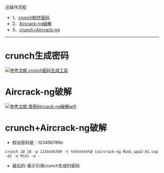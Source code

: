 总操作流程
- 1、[crunch制作密码](#kail-linux-01)
- 2、[Aircrack-ng破解](#kail-linux-02)
- 3、[crunch+Aircrack-ng](#kail-linux-03)

***

# crunch生成密码

[![](https://img.shields.io/badge/参考文献-crunch密码生成工具-yellow.svg "参考文献 crunch密码生成工具")](https://github.com/OurNotes/CCN/blob/master/4.linux/02.kali%20linux/03.kail%20linux%E4%B9%8B%E7%A0%B4%E8%A7%A3/01.kali%20linux%E4%B9%8B%E4%BD%BF%E7%94%A8Aircrack-ng%E7%A0%B4%E8%A7%A3wifi.md)


# Aircrack-ng破解

[![](https://img.shields.io/badge/参考文献-使用Aircrack--ng破解wifi-yellow.svg "参考文献 使用Aircrack-ng破解wifi")](https://github.com/OurNotes/CCN/blob/master/4.linux/02.kali%20linux/04.kali%20linux%E4%B9%8B%E5%B7%A5%E5%85%B7/01.kali%20linux%E4%B9%8Bcrunch%E5%AF%86%E7%A0%81%E7%94%9F%E6%88%90%E5%B7%A5%E5%85%B7.md)

# crunch+Aircrack-ng破解

- 假设密码是：123456789o

```
crunch 10 10 -p 1234o56789 -t %%%%%%%%%@ |aircrack-ng MiUi_wpa2-01.cap -a2 -e MiUi -w -
```

- 最后的-表示引用crunch生成的密码




